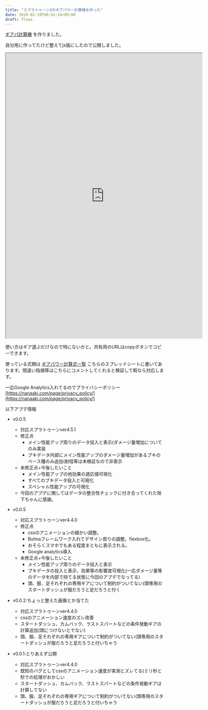 ```yaml
---
title: "スプラトゥーン2のギアパワー計算機を作った"
date: 2019-02-19T00:41:14+09:00
draft: flase
---
```


[ギアパ計算機](https://nanaaki.com/ika) を作りました。

自分用に作ってたけど整えてjs版にしたので公開しました。

<iframe
    width="620"
    height="900"
    src="https://nanaaki.com/ika">
</iframe>


使い方はギア選ぶだけなので特にないかと。共有用のURLはcopyボタンでコピーできます。

使っている式類は [ギアパワー計算式一覧](https://docs.google.com/spreadsheets/d/1LipqogT2EZBe19Pnks3ZD8rbST50U7AQvm5UlOzOg10/edit#gid=0) こちらのスプレッドシートに書いてあります。間違い指摘等はこちらにコメントしてくれると検証して暇なら対応します。

一応Google Analytics入れてるのでプライバシーポリシー[https://nanaaki.com/page/privacy_policy/](https://nanaaki.com/page/privacy_policy/)

以下アプデ情報

<!--more-->

* v0.0.5
	* 対応スプラトゥーンver4.5.1
	* 修正点
		* メイン性能アップ周りのデータ投入と表示(ダメージ量増加についてのみ実装
		* ブキデータ内部にメイン性能アップのダメージ量増加があるブキのベース種のみ追加(射程等は未検証なので非表示
	* 未修正点+今後したいこと
		* メイン性能アップの他効果の適応値可視化
		* すべてのブキデータ投入と可視化
		* スペシャル性能アップの可視化
	* 今回のアプデに関してはデータの整合性チェックに付き合ってくれた陛下ちゃんに感謝。


* v0.0.5
	* 対応スプラトゥーンver4.4.0
	* 修正点
		* cssのアニメーションの細かい調整。
		* Bulmaフレームワーク入れてデザイン周りの調整。flexbox化。
		* おそらくスマホでもある程度まともに表示される。
		* Google analytics導入
	* 未修正点+今後したいこと
		* メイン性能アップ周りのデータ投入と表示
		* ブキデータの投入と表示、効果等の影響度可視化(一応ダメージ量等のデータを内部で持てる状態に今回のアプデでなってる)
		* 頭、服、足それぞれの専用ギアについて制約がついてない(頭専用のスタートダッシュが服だろうと足だろうと付く
		

* v0.0.2:ちょっと整えた画像とか当てた
	* 対応スプラトゥーンver4.4.0
	* cssのアニメーション速度のズレ改善
	* スタートダッシュ、カムバック、ラストスパートなどの条件発動ギアの計算追加(頭につけないとでない)
	* 頭、服、足それぞれの専用ギアについて制約がついてない(頭専用のスタートダッシュが服だろうと足だろうと付いちゃう

* v0.0.1:とりあえず公開
	* 対応スプラトゥーンver4.4.0
	* 既知のバグとしてcssのアニメーション速度が実測とズレてる(ミリ秒と秒での処理がおかしい
	* スタートダッシュ、カムバック、ラストスパートなどの条件発動ギアは計算してない
	* 頭、服、足それぞれの専用ギアについて制約がついてない(頭専用のスタートダッシュが服だろうと足だろうと付いちゃう
